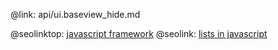 @link: api/ui.baseview_hide.md

@seolinktop: [javascript framework](https://webix.com)
@seolink: [lists in javascript](https://webix.com/widget/list/)